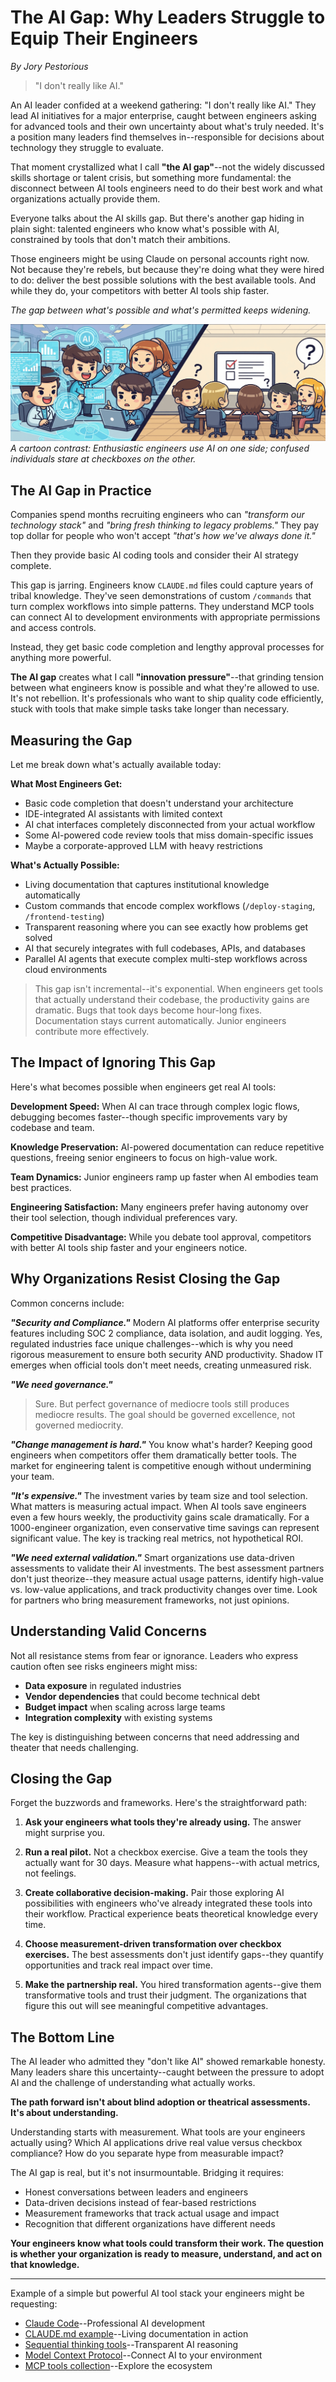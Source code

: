# The AI Gap: Why Leaders Struggle to Equip Their Engineers

*By Jory Pestorious*

> "I don't really like AI."

An AI leader confided at a weekend gathering: "I don't really like AI." They lead AI initiatives for a major enterprise, caught between engineers asking for advanced tools and their own uncertainty about what's truly needed. It's a position many leaders find themselves in--responsible for decisions about technology they struggle to evaluate.

That moment crystallized what I call **"the AI gap"**--not the widely discussed skills shortage or talent crisis, but something more fundamental: the disconnect between AI tools engineers need to do their best work and what organizations actually provide them.

Everyone talks about the AI skills gap. But there's another gap hiding in plain sight: talented engineers who know what's possible with AI, constrained by tools that don't match their ambitions.

Those engineers might be using Claude on personal accounts right now. Not because they're rebels, but because they're doing what they were hired to do: deliver the best possible solutions with the best available tools. And while they do, your competitors with better AI tools ship faster.

*The gap between what's possible and what's permitted keeps widening.*

![The AI Gap visualization](ai-excellence-optimized.png)
*A cartoon contrast: Enthusiastic engineers use AI on one side; confused individuals stare at checkboxes on the other.*

## The AI Gap in Practice

Companies spend months recruiting engineers who can *"transform our technology stack"* and *"bring fresh thinking to legacy problems."* They pay top dollar for people who won't accept *"that's how we've always done it."*

Then they provide basic AI coding tools and consider their AI strategy complete.

This gap is jarring. Engineers know `CLAUDE.md` files could capture years of tribal knowledge. They've seen demonstrations of custom `/commands` that turn complex workflows into simple patterns. They understand MCP tools can connect AI to development environments with appropriate permissions and access controls.

Instead, they get basic code completion and lengthy approval processes for anything more powerful.

**The AI gap** creates what I call **"innovation pressure"**--that grinding tension between what engineers know is possible and what they're allowed to use. It's not rebellion. It's professionals who want to ship quality code efficiently, stuck with tools that make simple tasks take longer than necessary.

## Measuring the Gap

Let me break down what's actually available today:

**What Most Engineers Get:**
- Basic code completion that doesn't understand your architecture
- IDE-integrated AI assistants with limited context
- AI chat interfaces completely disconnected from your actual workflow
- Some AI-powered code review tools that miss domain-specific issues
- Maybe a corporate-approved LLM with heavy restrictions

**What's Actually Possible:**
- Living documentation that captures institutional knowledge automatically
- Custom commands that encode complex workflows (`/deploy-staging`, `/frontend-testing`)
- Transparent reasoning where you can see exactly how problems get solved
- AI that securely integrates with full codebases, APIs, and databases
- Parallel AI agents that execute complex multi-step workflows across cloud environments

> This gap isn't incremental--it's exponential. When engineers get tools that actually understand their codebase, the productivity gains are dramatic. Bugs that took days become hour-long fixes. Documentation stays current automatically. Junior engineers contribute more effectively.

## The Impact of Ignoring This Gap

Here's what becomes possible when engineers get real AI tools:

**Development Speed:**
When AI can trace through complex logic flows, debugging becomes faster--though specific improvements vary by codebase and team.

**Knowledge Preservation:**
AI-powered documentation can reduce repetitive questions, freeing senior engineers to focus on high-value work.

**Team Dynamics:**
Junior engineers ramp up faster when AI embodies team best practices.

**Engineering Satisfaction:**
Many engineers prefer having autonomy over their tool selection, though individual preferences vary.

**Competitive Disadvantage:**
While you debate tool approval, competitors with better AI tools ship faster and your engineers notice.

## Why Organizations Resist Closing the Gap

Common concerns include:

***"Security and Compliance."***
Modern AI platforms offer enterprise security features including SOC 2 compliance, data isolation, and audit logging. Yes, regulated industries face unique challenges--which is why you need rigorous measurement to ensure both security AND productivity. Shadow IT emerges when official tools don't meet needs, creating unmeasured risk.

***"We need governance."***
> Sure. But perfect governance of mediocre tools still produces mediocre results. The goal should be governed excellence, not governed mediocrity.

***"Change management is hard."***
You know what's harder? Keeping good engineers when competitors offer them dramatically better tools. The market for engineering talent is competitive enough without undermining your team.

***"It's expensive."***
The investment varies by team size and tool selection. What matters is measuring actual impact. When AI tools save engineers even a few hours weekly, the productivity gains scale dramatically. For a 1000-engineer organization, even conservative time savings can represent significant value. The key is tracking real metrics, not hypothetical ROI.

***"We need external validation."***
Smart organizations use data-driven assessments to validate their AI investments. The best assessment partners don't just theorize--they measure actual usage patterns, identify high-value vs. low-value applications, and track productivity changes over time. Look for partners who bring measurement frameworks, not just opinions.

## Understanding Valid Concerns

Not all resistance stems from fear or ignorance. Leaders who express caution often see risks engineers might miss:

- **Data exposure** in regulated industries
- **Vendor dependencies** that could become technical debt
- **Budget impact** when scaling across large teams
- **Integration complexity** with existing systems

The key is distinguishing between concerns that need addressing and theater that needs challenging.

## Closing the Gap

Forget the buzzwords and frameworks. Here's the straightforward path:

1. **Ask your engineers what tools they're already using.** The answer might surprise you.

2. **Run a real pilot.** Not a checkbox exercise. Give a team the tools they actually want for 30 days. Measure what happens--with actual metrics, not feelings.

3. **Create collaborative decision-making.** Pair those exploring AI possibilities with engineers who've already integrated these tools into their workflow. Practical experience beats theoretical knowledge every time.

4. **Choose measurement-driven transformation over checkbox exercises.** The best assessments don't just identify gaps--they quantify opportunities and track real impact over time.

5. **Make the partnership real.** You hired transformation agents--give them transformative tools and trust their judgment. The organizations that figure this out will see meaningful competitive advantages.

## The Bottom Line

The AI leader who admitted they "don't like AI" showed remarkable honesty. Many leaders share this uncertainty--caught between the pressure to adopt AI and the challenge of understanding what actually works.

**The path forward isn't about blind adoption or theatrical assessments. It's about understanding.**

Understanding starts with measurement. What tools are your engineers actually using? Which AI applications drive real value versus checkbox compliance? How do you separate hype from measurable impact?

The AI gap is real, but it's not insurmountable. Bridging it requires:
- Honest conversations between leaders and engineers
- Data-driven decisions instead of fear-based restrictions  
- Measurement frameworks that track actual usage and impact
- Recognition that different organizations have different needs

**Your engineers know what tools could transform their work. The question is whether your organization is ready to measure, understand, and act on that knowledge.**

---

Example of a simple but powerful AI tool stack your engineers might be requesting:

- [Claude Code](https://docs.anthropic.com/en/docs/claude-code)--Professional AI development
- [CLAUDE.md example](https://github.com/joryeugene/calmhive-cli/blob/main/CLAUDE.md)--Living documentation in action
- [Sequential thinking tools](https://github.com/spences10/mcp-sequentialthinking-tools)--Transparent AI reasoning
- [Model Context Protocol](https://modelcontextprotocol.io/)--Connect AI to your environment
- [MCP tools collection](https://github.com/modelcontextprotocol/servers)--Explore the ecosystem
